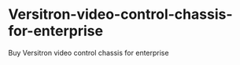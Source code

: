 # Versitron-video-control-chassis-for-enterprise
Buy Versitron video control chassis for enterprise

